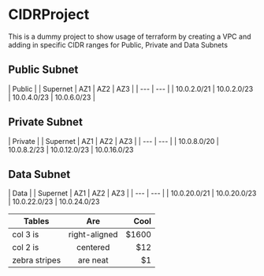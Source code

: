 # CIDRProject

This is a dummy project to show usage of terraform by creating a VPC and adding in specific CIDR ranges for Public, Private and Data Subnets


## Public Subnet
| Public |
| Supernet | AZ1 |  AZ2 |  AZ3 |
| --- | --- |
| 10.0.2.0/21 | 10.0.2.0/23 | 10.0.4.0/23 | 10.0.6.0/23 |

<!-- private_cidr = ["10.0.8.2/23", "10.0.12.0/23", "10.0.16.0/23"] -->

<!-- data_cidr    = ["10.0.20.0/23", "10.0.22.0/23", "10.0.24.0/23"] -->

## Private Subnet

| Private |
| Supernet | AZ1 |  AZ2 |  AZ3 |
| --- | --- |
| 10.0.8.0/20 | 10.0.8.2/23 | 10.0.12.0/23 | 10.0.16.0/23

## Data Subnet 

| Data |
| Supernet | AZ1 |  AZ2 |  AZ3 |
| --- | --- |
| 10.0.20.0/21 | 10.0.20.0/23 | 10.0.22.0/23 | 10.0.24.0/23


| Tables        | Are           | Cool  |
| ------------- |:-------------:| -----:|
| col 3 is      | right-aligned | $1600 |
| col 2 is      | centered      |   $12 |
| zebra stripes | are neat      |    $1 |